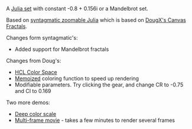 A [Julia set](http://paulbourke.net/fractals/juliaset/) with constant -0.8 + 0.156i or a Mandelbrot set. 


Based on [syntagmatic zoomable Julia](http://bl.ocks.org/3736720) which is based on [DougX's Canvas Fractals](http://dougx.net/fractals/fractals.html).

Changes form syntagmatic's: 
* Added support for Mandelbrot fractals

Changes from Doug's:

* [HCL Color Space](http://bl.ocks.org/3014589)
* [Memoized](http://underscorejs.org/#memoize) coloring function to speed up rendering
* Modifiable parameters. Try clicking the gear, and change CR to -0.75 and CI to 0.169

Two more demos:

* [Deep color scale](/d/3736720/deepcolor.html)
* [Multi-frame movie](/d/3736720/movie.html) - takes a few minutes to render several frames